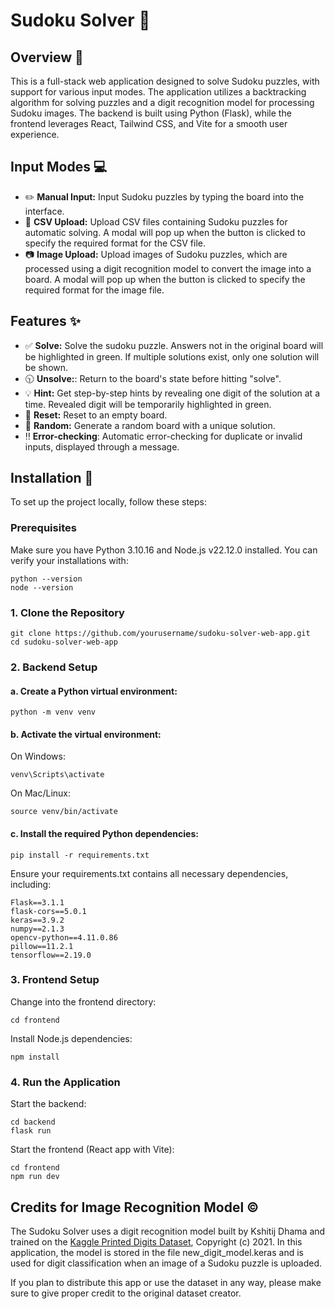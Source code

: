 # Sudoku Solver 🔎

## Overview 📜
This is a full-stack web application designed to solve Sudoku puzzles, with support for various input modes. The application utilizes a backtracking algorithm for solving puzzles and a digit recognition model for processing Sudoku images. The backend is built using Python (Flask), while the frontend leverages React, Tailwind CSS, and Vite for a smooth user experience.

## Input Modes 💻
* ✏️ **Manual Input:** Input Sudoku puzzles by typing the board into the interface.
* 📄 **CSV Upload:** Upload CSV files containing Sudoku puzzles for automatic solving. A modal will pop up when the button is clicked to specify the required format for the CSV file.
* 📷 **Image Upload:** Upload images of Sudoku puzzles, which are processed using a digit recognition model to convert the image into a board. A modal will pop up when the button is clicked to specify the required format for the image file.

## Features ✨
* ✅ **Solve:** Solve the sudoku puzzle. Answers not in the original board will be highlighted in green. If multiple solutions exist, only one solution will be shown.
* 🕥 **Unsolve:**: Return to the board's state before hitting "solve".
* 💡 **Hint:** Get step-by-step hints by revealing one digit of the solution at a time. Revealed digit will be temporarily highlighted in green.
* 🧹 **Reset:** Reset to an empty board.
* 🔮 **Random:** Generate a random board with a unique solution.
* ‼️ **Error-checking**: Automatic error-checking for duplicate or invalid inputs, displayed through a message.

## Installation 🔧
To set up the project locally, follow these steps:

### Prerequisites
Make sure you have Python 3.10.16 and Node.js v22.12.0 installed. You can verify your installations with:

```
python --version
node --version
```
### 1. Clone the Repository
```
git clone https://github.com/yourusername/sudoku-solver-web-app.git
cd sudoku-solver-web-app
```

### 2. Backend Setup
#### a. Create a Python virtual environment:
```
python -m venv venv
```
#### b. Activate the virtual environment:

On Windows:
```
venv\Scripts\activate
```

On Mac/Linux:

```
source venv/bin/activate
```
#### c. Install the required Python dependencies:
```
pip install -r requirements.txt
```

Ensure your requirements.txt contains all necessary dependencies, including:
```
Flask==3.1.1
flask-cors==5.0.1
keras==3.9.2
numpy==2.1.3
opencv-python==4.11.0.86
pillow==11.2.1
tensorflow==2.19.0
```
### 3. Frontend Setup
Change into the frontend directory:
```
cd frontend
```

Install Node.js dependencies:
```
npm install
```

### 4. Run the Application
Start the backend:

```
cd backend
flask run
```

Start the frontend (React app with Vite):
```
cd frontend
npm run dev
```

## Credits for Image Recognition Model ©️
The Sudoku Solver uses a digit recognition model built by Kshitij Dhama and trained on the [Kaggle Printed Digits Dataset](https://www.kaggle.com/datasets/kshitijdhama/printed-digits-dataset), Copyright (c) 2021. In this application, the model is stored in the file new_digit_model.keras and is used for digit classification when an image of a Sudoku puzzle is uploaded.

If you plan to distribute this app or use the dataset in any way, please make sure to give proper credit to the original dataset creator.

